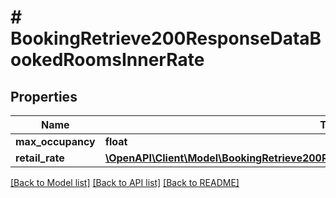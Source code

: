 # # BookingRetrieve200ResponseDataBookedRoomsInnerRate

## Properties

Name | Type | Description | Notes
------------ | ------------- | ------------- | -------------
**max_occupancy** | **float** |  | [optional]
**retail_rate** | [**\OpenAPI\Client\Model\BookingRetrieve200ResponseDataBookedRoomsInnerRateRetailRate**](BookingRetrieve200ResponseDataBookedRoomsInnerRateRetailRate.md) |  | [optional]

[[Back to Model list]](../../README.md#models) [[Back to API list]](../../README.md#endpoints) [[Back to README]](../../README.md)
